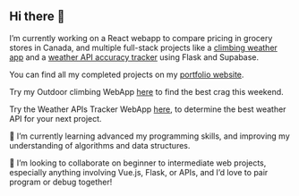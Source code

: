 ## Hi there 👋
I’m currently working on a React webapp to compare pricing in grocery stores in Canada, and multiple full-stack projects like a [climbing weather app](https://github.com/OlegVasiliev89/Climbing-Weather) and a [weather API accuracy tracker](https://github.com/OlegVasiliev89/Weather-API-accuracy) using Flask and Supabase.

You can find all my completed projects on my [portfolio website](http://www.oleg-vasiliev.com/).

Try my Outdoor climbing WebApp [here](http://climbing-weather.oleg-vasiliev.com/) to find the best crag this weekend.

Try the Weather APIs Tracker WebApp [here](http://weather-api-accuracy.oleg-vasiliev.com/), to determine the best weather API for your next project.

🌱 I’m currently learning advanced my programming skills, and improving my understanding of algorithms and data structures.

👯 I’m looking to collaborate on beginner to intermediate web projects, especially anything involving Vue.js, Flask, or APIs, and I’d love to pair program or debug together!
<!--
**OlegVasiliev89/OlegVasiliev89** is a ✨ _special_ ✨ repository because its `README.md` (this file) appears on your GitHub profile.

